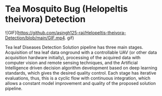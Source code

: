 # Tea Mosquito Bug (Helopeltis theivora) Detection

 ![GIF](https://github.com/asingh125-raj/Helopeltis-theivora-Detection/blob/main/GIF.mp4. gif)

Tea leaf Diseases Detection
Solution pipeline has three main stages.
Acquisition of tea leaf data onground with a controllable UAV
(or other data acquisition hardware initially), processing of the acquired data with 
computer vision and remote sensing techniques, and the Artificial Intelligence driven decision algorithm 
development based on deep learning standards, which gives the desired quality control. 
Each stage has iterative evaluations, 
thus, this is a cyclic flow with continuous integration,
which allows a constant model improvement and quality of the proposed solution pipeline.
